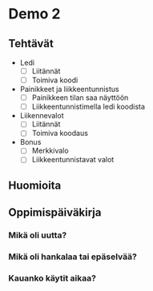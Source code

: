 # Demo 2

## Tehtävät

- Ledi
  - [ ] Liitännät
  - [ ] Toimiva koodi
- Painikkeet ja liikkeentunnistus
  - [ ] Painikkeen tilan saa näyttöön
  - [ ] Liikkeentunnistimella ledi koodista
- Liikennevalot
  - [ ] Liitännät
  - [ ] Toimiva koodaus
- Bonus
  - [ ] Merkkivalo
  - [ ] Liikkeentunnistavat valot

## Huomioita

## Oppimispäiväkirja

### Mikä oli uutta?

### Mikä oli hankalaa tai epäselvää?

### Kauanko käytit aikaa?
